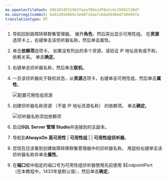 ```yaml
---
ms.openlocfilehash: b9b16345319b37aea780a1df0e1cdc15942f10df
ms.sourcegitcommit: bab1265d669c3e6871daa7cb8a5640a47104947a
translationtype: MT
---
```

1. 导航回到故障转移群集管理器。  展开**角色**，然后突出显示可用性组。  在**资源**选项卡上，右键单击该侦听器名称，然后单击属性。

1. 单击**依赖项**选项卡。 如果没有列出的多个资源，请验证 IP 地址具有或不和，依赖关系。  单击**确定**。

1. 右键单击侦听器名称，然后单击**联机**。

1. 一旦该侦听器处于联机状态，从**资源**选项卡，右键单击可用性组，然后单击**属性**。

    ![配置可用性组资源](./media/virtual-machines-sql-server-configure-alwayson-availability-group-listener/IC678772.gif)

1. 创建侦听器名称资源 （不是 IP 地址资源名称） 的依赖项。 单击**确定**。

    ![侦听器名称添加依赖项](./media/virtual-machines-sql-server-configure-alwayson-availability-group-listener/IC678773.gif)

1. 启动**SQL Server 管理 Studio**并连接到的主副本。

1. 导航到**AlwaysOn 高可用性** | **可用性组** | **<AvailabilityGroupName>** | **可用性组侦听器**。 

3. 您现在应该看到创建故障转移群集管理器中的侦听器名称。 用鼠标右键单击该侦听器名称并单击**属性**。

1. 在**端口**框中指定的端口号为可用性组侦听器使用先前使用 $EndpointPort （在本教程中，1433年是默认值），然后单击**确定**。
